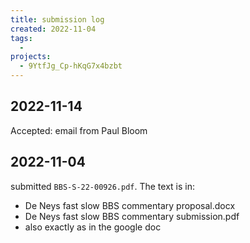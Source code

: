 ```yaml
---
title: submission log
created: 2022-11-04
tags:
  -
projects:
  - 9YtfJg_Cp-hKqG7x4bzbt
---
```


## 2022-11-14

Accepted: email from Paul Bloom


## 2022-11-04

submitted `BBS-S-22-00926.pdf`. The text is in:
  - De Neys fast slow BBS commentary proposal.docx
  - De Neys fast slow BBS commentary submission.pdf
  - also exactly as in the google doc